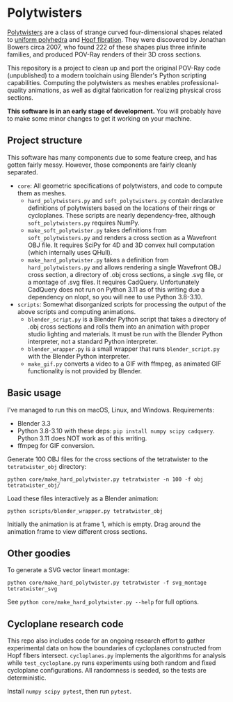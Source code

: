 # Polytwisters

[Polytwisters](https://www.polytope.net/hedrondude/twisters.htm) are a class of strange curved four-dimensional shapes related to [uniform polyhedra](https://en.wikipedia.org/wiki/Uniform_polyhedron) and [Hopf fibration](https://en.wikipedia.org/wiki/Hopf_fibration). They were discovered by Jonathan Bowers circa 2007, who found 222 of these shapes plus three infinite families, and produced POV-Ray renders of their 3D cross sections.

This repository is a project to clean up and port the original POV-Ray code (unpublished) to a modern toolchain using Blender's Python scripting capabilities. Computing the polytwisters as meshes enables professional-quality animations, as well as digital fabrication for realizing physical cross sections.

**This software is in an early stage of development.** You will probably have to make some minor changes to get it working on your machine.

## Project structure

This software has many components due to some feature creep, and has gotten fairly messy. However, those components are fairly cleanly separated.

* `core`: All geometric specifications of polytwisters, and code to compute them as meshes.
  * `hard_polytwisters.py` and `soft_polytwisters.py` contain declarative definitions of polytwisters based on the locations of their rings or cycloplanes. These scripts are nearly dependency-free, although `soft_polytwisters.py` requires NumPy.
  * `make_soft_polytwister.py` takes definitions from `soft_polytwisters.py` and renders a cross section as a Wavefront OBJ file. It requires SciPy for 4D and 3D convex hull computation (which internally uses QHull).
  * `make_hard_polytwister.py` takes a definition from `hard_polytwisters.py` and allows rendering a single Wavefront OBJ cross section, a directory of .obj cross sections, a single .svg file, or a montage of .svg files. It requires CadQuery. Unfortunately CadQuery does not run on Python 3.11 as of this writing due a dependency on nlopt, so you will nee to use Python 3.8-3.10.
* `scripts`: Somewhat disorganized scripts for processing the output of the above scripts and computing animations.
  * `blender_script.py` is a Blender Python script that takes a directory of .obj cross sections and rolls them into an animation with proper studio lighting and materials. It must be run with the Blender Python interpreter, not a standard Python interpreter.
  * `blender_wrapper.py` is a small wrapper that runs `blender_script.py` with the Blender Python interpreter.
  * `make_gif.py` converts a video to a GIF with ffmpeg, as animated GIF functionality is not provided by Blender.

## Basic usage

I've managed to run this on macOS, Linux, and Windows. Requirements:

* Blender 3.3
* Python 3.8-3.10 with these deps: `pip install numpy scipy cadquery`. Python 3.11 does NOT work as of this writing.
* ffmpeg for GIF conversion.

Generate 100 OBJ files for the cross sections of the tetratwister to the `tetratwister_obj` directory:

```
python core/make_hard_polytwister.py tetratwister -n 100 -f obj tetratwister_obj/
```

Load these files interactively as a Blender animation:

```
python scripts/blender_wrapper.py tetratwister_obj
```

Initially the animation is at frame 1, which is empty. Drag around the animation frame to view different cross sections.

## Other goodies

To generate a SVG vector lineart montage: 

```
python core/make_hard_polytwister.py tetratwister -f svg_montage tetratwister_svg
```

See `python core/make_hard_polytwister.py --help` for full options.

## Cycloplane research code

This repo also includes code for an ongoing research effort to gather experimental data on how the boundaries of cycloplanes constructed from Hopf fibers intersect. `cycloplanes.py` implements the algorithms for analysis while `test_cycloplane.py` runs experiments using both random and fixed cycloplane configurations. All randomness is seeded, so the tests are deterministic.

Install `numpy scipy pytest`, then run `pytest`.
